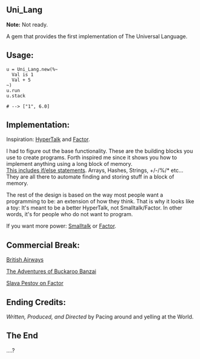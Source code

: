 
Uni\_Lang
---------

**Note:** Not ready.

A gem that provides the first implementation of The Universal Language.


Usage:
-----

    u = Uni_Lang.new(%~
      Val is 1
      Val + 5
    ~)
    u.run
    u.stack
    
    # --> ["1", 6.0]
  
Implementation:
---------------

Inspiration: [HyperTalk](http://en.wikipedia.org/wiki/HyperTalk) and [Factor](http://www.factorcode.org/).

I had to figure out the base functionality. These are the building blocks
you use to create programs. Forth inspired me since it shows you how
to implement anything using a long block of memory.  
[This includes if/else statements](http://keithdevens.com/weblog/archive/2005/Jan/24/Thinking-Forth).
Arrays, Hashes, Strings, +/-/%/\* etc... They are all there to automate finding 
and storing stuff in a block of memory.

The rest of the design is based on the way most people want a programming to be:
an extension of how they think.
That is why it looks like a toy: It's meant to be a better HyperTalk, not Smalltalk/Factor.
In other words, it's for people who do not want to program.

If you want more power: 
[Smalltalk](http://www.squeak.org/) or [Factor](http://www.factorcode.org/).


Commercial Break:
-----------------

[British Airways](http://www.youtube.com/watch?v=Yxbgm9Bmkzw)

[The Adventures of Buckaroo Banzai](http://www.amazon.com/dp/B00005JKEX/?tag=miniunicom-20)

[Slava Pestov on Factor](http://www.youtube.com/watch?v=f_0QlhYlS8g)

Ending Credits:
--------------

*Written, Produced, and Directed*
by Pacing around and yelling at the World.


The End
-------

....?
